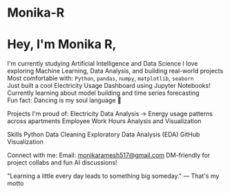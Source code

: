 # Monika-R
# Hey, I'm Monika R,

 I'm currently studying Artificial Intelligence and Data Science
 I love exploring Machine Learning, Data Analysis, and building real-world projects  
 Most comfortable with: `Python`, `pandas`, `numpy`, `matplotlib`, `seaborn`  
 Just built a cool Electricity Usage Dashboard using Jupyter Notebooks!  
 Currently learning about model building and time series forecasting  
 Fun fact: Dancing is my soul language 💫

 Projects I'm proud of:
       Electricity Data Analysis → Energy usage patterns across apartments
       Employee Work Hours Analysis and Visualization

  Skills
     Python
     Data Cleaning
     Exploratory Data Analysis (EDA)
     GitHub
     Visualization

 Connect with me:
      Email: monikaramesh517@gmail.com
      DM-friendly for project collabs and fun AI discussions!

"Learning a little every day leads to something big someday." — That's my motto
